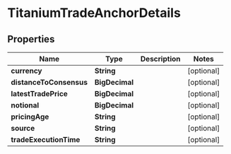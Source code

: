 

# TitaniumTradeAnchorDetails


## Properties

| Name | Type | Description | Notes |
|------------ | ------------- | ------------- | -------------|
|**currency** | **String** |  |  [optional] |
|**distanceToConsensus** | **BigDecimal** |  |  [optional] |
|**latestTradePrice** | **BigDecimal** |  |  [optional] |
|**notional** | **BigDecimal** |  |  [optional] |
|**pricingAge** | **String** |  |  [optional] |
|**source** | **String** |  |  [optional] |
|**tradeExecutionTime** | **String** |  |  [optional] |




